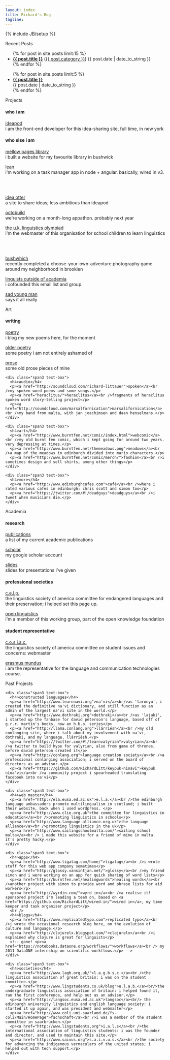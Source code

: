 ```yaml
---
layout: index
title: Richard's Bog
tagline: 
---
```

{% include JB/setup %}

<div class="icons-bar">
  <div class="container-fluid">
    <div class="row-fluid">
      <div class="span1">
          <a href="https://github.com/RichardLitt" rel="me"><i class="icon-github">
          </i>
        </a>
      </div>
      <div class="span1">
          <a href="https://twitter.com/#!/richlitt" rel="me"><i class="icon-twitter">
          </i>
        </a>
      </div>
      <div class="span1">
          <a href="https://gplus.to/richlitt"><i class="icon-google-plus">
          </i>
        </a>
      </div>
      <div class="span1">
          <a href="http://richfenne.tumblr.com"><i class="icon-tumblr">
          </i>
        </a>
      </div>
      <div class="span1">
          <a href="http://uk.linkedin.com/pub/richard-littauer/29/576/197"><i class="icon-linkedin">
          </i>
        </a>
      </div>
      <div class="span1">
          <a href="http://www.youtube.com/user/Rich0Fenn"><i class="icon-youtube">
          </i>
        </a>
      </div>
      <div class="span1">
          <a href="http://stackoverflow.com/users/1166929/richlitt"><i class="icon-stackexchange">
          </i>
        </a>
      </div>
      <div class="span1">
        <a href="http://www.flickr.com/photos/101526362@N04/"><i class="icon-flickr">
        </i>
        </a>
      </div>
      <div class="span1">
        <a href="https://www.gittip.com/richlitt/"><i class="icon-gittip">
        </i>
        </a>
      </div>
      <div class="span1">
        <a href="donate.html"><i class="icon-bitcoin">
        </i>
        </a>
      </div>
      <div class="span1">
        <a href="donate.html"><i class="icon-money">
        </i>
        </a>
      </div>
      <div class="span1">
      </div>
    </div>
  </div>
</div>

<div class="title" id="blog-posts">
  <i class="icon-keyboard">
  </i>
  Recent Posts
</div> 

<div class="hidden-phone">
  <ul class="posts">
    {% for post in site.posts limit:15 %}
      <li class="posts-title"><span class="alignleft"><a href="{{ BASE_PATH }}{{ post.url }}"><b>{{ post.title }}</b></a> (<a href="{{ BASE_PATH }}categories.html#{{ post.category }}-ref">{{ post.category }}</a>)</span> <span class="alignright">{{ post.date | date_to_string }}</span></li>
    {% endfor %}
  </ul>
</div>

<div class="visible-phone">
  <ul class="posts">
    {% for post in site.posts limit:5 %}
      <li class="posts-title"><span><a href="{{ BASE_PATH }}{{ post.url }}"><b>{{ post.title }}</b></a></span><br /><span>{{ post.date | date_to_string }}</span></li>
    {% endfor %}
  </ul>
</div>

<div class="title" id="projects">
  <i class="icon-coffee">
  </i>
  Projects
</div> 

<div class="container-fluid">
  <div class="row-fluid">
    <div class="span3 text-box">
      <h4>who i am</h4>
      <p><a href="http://www.ideapod.com">ideapod</a><br />i am the front-end developer for this idea-sharing site, full time, in new york</p>
    </div>
    <div class="span3 text-box">
      <h4>who else i am</h4>
      <p><a href="http://mellowpageslibrary.com">mellow pages library</a><br />i built a website for my favourite library in bushwick</p>
      <p><a href="http://lean.burntfen.com">lean</a><br />i'm working on a task manager app in node + angular. basically, wired in v3.</p>
    </div>
    <div class="span3 text-box">
      <br /><br />
      <p><a href="http://www.ideaotter.com/">idea otter</a><br />a site to share ideas; less ambitious than ideapod</p>
      <p><a href="http://www.octobuild.com/">octobuild</a><br />we're working on a month-long appathon. probably next year</p>
      <p><a href="http://www.uklo.org">the u.k. linguistics olympiad</a><br />i'm the webmaster of this organisation for school children to learn linguistics</p>
    </div>
    <div class="span3 text-box">
      <br /><br />
      <p><a href="http://www.bushwhich.com/">bushwhich</a><br />recently completed a choose-your-own-adventure photography game around my neighborhood in brooklen</p>
       <p><a href="http://linguistsoutsideacademia.com">linguists outside of academia</a><br />i cofounded this email list and group.</p>
      <p><a href="http://www.sadyoungman.com">sad young man</a><br />
        says it all really</p>
    </div>
  </div>
</div>


<div class="title" id="art">
  <i class="icon-camera-retro">
  </i>
  Art
</div> 

<div class="container-fluid">
  <div class="row-fluid">
    <div class="span3 text-box">
      <h4>writing</h4>
      <p><a href="categories.html#poetry-ref">poetry</a><br />i blog my new poems here, for the moment</p>
      <p><a href="http://www.burntfen.net/poetry">older poetry</a><br />some poetry i am not entirely ashamed of</p>
      <p><a href="http://www.burntfen.net/prose">prose</a><br />some old prose pieces of mine</p>
    </div>

    <div class="span3 text-box">
      <h4>audio</h4>
      <p><a href="http://soundcloud.com/richard-littauer">spoken</a><br />my spoken word poems and some songs.</p>
      <p><a href="heraclitus/">heraclitus</a><br />fragments of heraclitus spoken word story-telling project</p>
      <p><a href="http://soundcloud.com/marsalfornication">marsalifornication</a><br />my band from malta, with jan joachimsen and daan henselmans.</p>
    </div>

    <div class="span3 text-box">
      <h4>art</h4>
      <p><a href="http://www.burntfen.net/comic/index.html">webcomic</a><br />my old burnt fen comic, which i kept going for around two years. very depressing at times.</p>
      <p><a href="http://www.burntfen.net/themeadows.png">meadows</a><br />a map of the meadows in edinburgh divided into mario characters.</p>
      <p><a href="http://www.burntfen.net/comic/merch/">fashion</a><br />i sometimes design and sell shirts, among other things</p>
    </div>

    <div class="span3 text-box">
      <h4>more</h4>
      <p><a href="http://www.edinburghcafes.com">café</a><br />where i rated various cafes in edinburgh; chris scott and simon too</p>
      <p><a href="https://twitter.com/#!/deadguys">deadguys</a><br />i tweet when musicians die.</p>
    </div>
  </div>
</div>

<div class="title" id="linguistics">
  <i class="icon-book">
  </i>
  Academia
</div> 

<div class="container-fluid row-fluid">
  <div class="span4 text-box">
    <h4>research</h4>
    <p><a href="http://www.burntfen.com/publications.html">publications</a><br />a list of my current academic publications</p>
    <p><a href="http://scholar.google.com/citations?hl=en&amp;user=X2UD62YAAAAJ">scholar</a><br />my google scholar account</p>
    <p><a href="http://www.slideshare.net/RichLitt">slides</a><br />slides for presentations i've given</p>
  </div>

  <div class="span4 text-box">
    <h4>professional societies</h4>
      <p><a href="http://lsacelp.org/">c.e.l.p.</a><br />the linguistics society of america committee for endangered languages and their preservation; i helped set this page up.</p>
      <p><a href="http://linguistics.okfn.org/">open linguistics</a><br />i'm a member of this working group, part of the open knowledge foundation</p>
  </div>

  <div class="span4 text-box">
    <h4>student representative</h4>
    <p><a href="https://lsadc.org/">c.o.s.i.a.c.</a><br />the linguistics society of america committee on student issues and concerns: webmaster</p>
    <p><a href="http://em-a.eu/">erasmus mundus</a><br />i am the representative for the  language and communication technologies course.</p>
  </div>

</div>


<!-- 
<div class="title" id="real-life">
  Real Life
</div> 

<div class="container-fluid">
  <div class="row-fluid">
    <div class="span3 text-box">
      <i>i love to do these things. drop a line if you do, too. always looking for others.</i>
      <p>
      <b>mountains:</b> ski mountaineer trek climb <br/>
      <b>waters:</b> sail canoe kayak fly-fish<br />
      <b>hills:</b> slackline hike camp trudge bird-watch <br />
      <b>cities:</b> bike walk explore dumpster-dive <br /></p>
      <p>i am also an avid <a href="http://www.couchsurfing.org/people/richardlitt"><b>couch surfer</b></a>.</p>
    </div>
    <div class="span9"></div>
  </div>
</div> 
-->

<div class="title" id="fossils">
  <i class="icon-beer">
  </i>
  Past Projects
</div> 

<div class="container-fluid">
  <div class="row-fluid">

    <div class="span3 text-box">
      <h4>constructed languages</h4>
      <p><a href="http://www.learnnavi.org">na'vi</a><br/>as 'taronyu', i created the definitive na'vi dictionary, and still function as an admin of the largest na'vi site in the world.</p>
      <p><a href="http://www.dothraki.org">dothraki</a><br />as 'lajaki', i started up the fanbase for david peterson's language, based off of g.r.r. martin's books, now an h.b.o. series</p>
      <p><a href="http://llama.conlang.org">llárriésh</a><br />my old conlanging site, where i talk about my involvement with na'vi, dothraki, and my language, llárriésh.</p>
      <p><a href="https://twitter.com/#!/learnvalyrian">valyrian</a><br />a twitter to build hype for valyrian, also from game of thrones, before david peterson created it</p>
      <p><a href="http://conlang.org">language creation society</a><br />a professional conlanging association; i served on the board of directors as an advisor.</p>
      <p><a href="https://github.com/RichardLitt/keypuk-ninavi">keypuk nìna'vi</a><br />a community project i spearheaded translating facebook into na'vi</p>
    </div>

    <div class="span3 text-box">
      <h4>web master</h4>
      <p><a href="http://ela.eusa.ed.ac.uk">e.l.a.</a><br />the edinburgh language ambassadors promote multilingualism in scotland; i built their website, back when i used wordpress. </p>
      <p><a href="http://www.clie.org.uk">the committee for linguistics in education</a><br />promoting linguistics in schools</p>
      <p><a href="http://www.language-alliance.org.uk">the language alliance</a><br />promoting linguistics in the uk</p>
      <p><a href="http://www.sailingschoolmalta.com/">sailing school malta</a><br /> i made this website for a friend of mine in malta. it's pretty hacky.</p>
    </div>

    <div class="span3 text-box">
      <h4>apps</h4>
      <p><a href="http://www.tigatag.com/home/">tigatag</a><br />i wrote stuff for this web app company sometimes</p>
      <p><a href="http://glossy.vansintjan.net/">glossy</a><br />my friend simon and i were working on an app for quick sharing of word lists</p>
      <p><a href="http://burntfen.net/healingwords">healing words</a><br />another project with simon to provide word and phrase lists for aid workers</p>
      <p><a href="http://wyrdin.com/">wyrd in</a><br />a realise it! sponsored project i'm leading a team on, based on <a href="https://github.com/RichardLitt/wired-in/">wired in</a>, my time keeper and task organiser project</p>
      <br />
      <h4>blogs</h4>
      <p><a href="http://www.replicatedtypo.com">replicated typo</a><br />i wrote the occasional research blog here, on the evolution of culture and language.</p>
      <p><a href="http://clojurelx.blogspot.com/">clojurelx</a><br />i explained why clojure is great for linguists</p>
      <!-- gone! <p><a href="https://notebooks.dataone.org/workflows/">workflows</a><br /> my 2011 DataONE internship on scientific workflows.</p> -->
    </div>

    <div class="span3 text-box">
      <h4>societies</h4>
      <p><a href="http://www.lagb.org.uk/">l.a.g.b.s.c.</a><br />the linguistics association of great britain: i was on the student committee.</p>
      <p><a href="http://www.lingstudents.co.uk/blog">u.l.a.b.</a><br/>the undergraduate linguistics association of britain: i helped found it, ran the first conference, and help out as an advisor.</p>
      <p><a href="http://langsoc.eusa.ed.ac.uk">langsoc</a><br/> the edinburgh university linguistics and english language society: i started it up again, and was president and webmaster</p>
      <p><a href="http://www.coli.uni-saarland.de/fs-coli/Main/HomePage">fachschaft</a><br />i was a member of the student committee in saarbrücken.</p>
      <p><a href="http://www.lingstudents.org">i.a.l.s</a><br />the international association of linguistics students: i was the founder and director, and used to maintain this site.</p>
      <p><a href="http://www.saivus.org">s.a.i.v.u.s.</a><br />the society for advancing the indigenous vernaculars of the united states; i helped out with tech support.</p>
    </div>
  </div>
</div>
